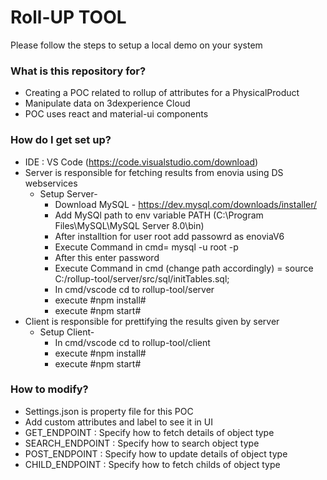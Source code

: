 # Roll-UP TOOL

Please follow the steps to setup a local demo on your system

### What is this repository for?

- Creating a POC related to rollup of attributes for a PhysicalProduct
- Manipulate data on 3dexperience Cloud
- POC uses react and material-ui components

### How do I get set up?

- IDE : VS Code (https://code.visualstudio.com/download)
- Server is responsible for fetching results from enovia using DS webservices
  - Setup Server-
    - Download MySQL - https://dev.mysql.com/downloads/installer/
    - Add MySQl path to env variable PATH (C:\Program Files\MySQL\MySQL Server 8.0\bin)
    - After installtion for user root add passowrd as enoviaV6
    - Execute Command in cmd= mysql -u root -p
    - After this enter password
    - Execute Command in cmd (change path accordingly) = source C:/rollup-tool/server/src/sql/initTables.sql;
    - In cmd/vscode cd to rollup-tool/server
    - execute #npm install#
    - execute #npm start#
- Client is responsible for prettifying the results given by server
  - Setup Client-
    - In cmd/vscode cd to rollup-tool/client
    - execute #npm install#
    - execute #npm start#

### How to modify?

- Settings.json is property file for this POC
- Add custom attributes and label to see it in UI
- GET_ENDPOINT : Specify how to fetch details of object type
- SEARCH_ENDPOINT : Specify how to search object type
- POST_ENDPOINT : Specify how to update details of object type
- CHILD_ENDPOINT : Specify how to fetch childs of object type
